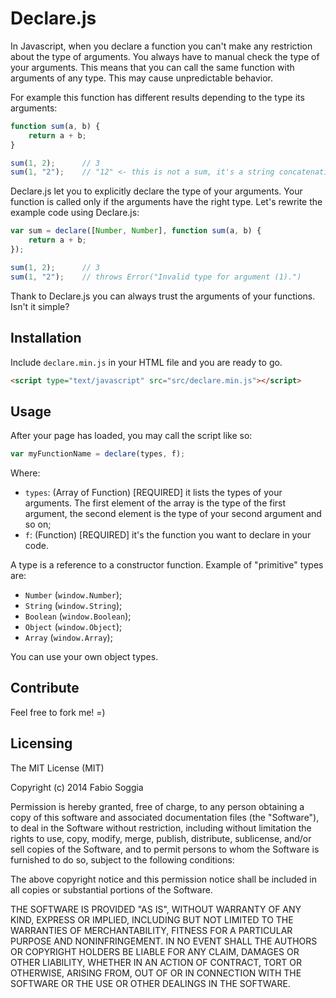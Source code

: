 # Declare.js

In Javascript, when you declare a function you can't make any restriction about the type of arguments. You always
have to manual check the type of your arguments. This means that you can call the same function with arguments of
any type. This may cause unpredictable behavior.

For example this function has different results depending to the type its arguments:

```javascript
function sum(a, b) {
	return a + b;
}

sum(1, 2);		// 3
sum(1, "2");	// "12" <- this is not a sum, it's a string concatenation
```

Declare.js let you to explicitly declare the type of your arguments. Your function is called only if the arguments
have the right type. Let's rewrite the example code using Declare.js:

```javascript
var sum = declare([Number, Number], function sum(a, b) {
	return a + b;
});

sum(1, 2);		// 3
sum(1, "2");	// throws Error("Invalid type for argument (1).")
```

Thank to Declare.js you can always trust the arguments of your functions.
Isn't it simple?


## Installation

Include `declare.min.js` in your HTML file and you are ready to go.

```html
<script type="text/javascript" src="src/declare.min.js"></script>
```


## Usage

After your page has loaded, you may call the script like so:

```javascript
var myFunctionName = declare(types, f);
```

Where:

* `types`: (Array of Function) [REQUIRED] it lists the types of your arguments. The first element of the array is the type of the first argument, the second element is the type of your second argument and so on;
* `f`: (Function) [REQUIRED] it's the function you want to declare in your code.

A type is a reference to a constructor function. Example of "primitive" types are:

* `Number` (`window.Number`);
* `String` (`window.String`);
* `Boolean` (`window.Boolean`);
* `Object` (`window.Object`);
* `Array` (`window.Array`);

You can use your own object types.


## Contribute
Feel free to fork me! =)


## Licensing
The MIT License (MIT)

Copyright (c) 2014 Fabio Soggia

Permission is hereby granted, free of charge, to any person obtaining a copy
of this software and associated documentation files (the "Software"), to deal
in the Software without restriction, including without limitation the rights
to use, copy, modify, merge, publish, distribute, sublicense, and/or sell
copies of the Software, and to permit persons to whom the Software is
furnished to do so, subject to the following conditions:

The above copyright notice and this permission notice shall be included in
all copies or substantial portions of the Software.

THE SOFTWARE IS PROVIDED "AS IS", WITHOUT WARRANTY OF ANY KIND, EXPRESS OR
IMPLIED, INCLUDING BUT NOT LIMITED TO THE WARRANTIES OF MERCHANTABILITY,
FITNESS FOR A PARTICULAR PURPOSE AND NONINFRINGEMENT. IN NO EVENT SHALL THE
AUTHORS OR COPYRIGHT HOLDERS BE LIABLE FOR ANY CLAIM, DAMAGES OR OTHER
LIABILITY, WHETHER IN AN ACTION OF CONTRACT, TORT OR OTHERWISE, ARISING FROM,
OUT OF OR IN CONNECTION WITH THE SOFTWARE OR THE USE OR OTHER DEALINGS IN
THE SOFTWARE.
